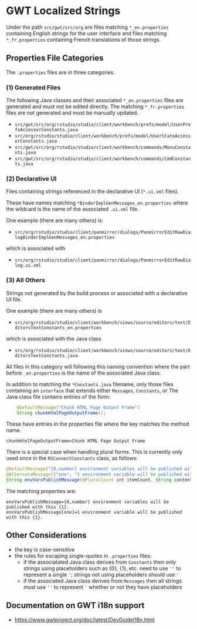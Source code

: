 # GWT Localized Strings

Under the path `src/gwt/src/org` are files matching `*_en.properties` containing English strings
for the user interface and files matching `*_fr.properties` containing French translations of
those strings.

## Properties File Categories

The `.properties` files are in three categories.

### (1) Generated Files

The following Java classes and their associated `*_en.properties` files are generated and must
not be edited directly. The matching `*_fr.properties` files are not generated and must be
manually updated.

- `src/gwt/src/org/rstudio/studio/client/workbench/prefs/model/UserPrefsAccessorConstants.java`
- `src/org/rstudio/studio/client/workbench/prefs/model/UserStateAccessorConstants.java`
- `src/gwt/src/org/rstudio/studio/client/workbench/commands/MenuConstants.java`
- `src/gwt/src/org/rstudio/studio/client/workbench/commands/CmdConstants.java`

### (2) Declarative UI

Files containing strings referenced in the declarative UI (`*.ui.xml` files).

These have names matching `*BinderImplGenMessages_en.properties` where the wildcard is the name
of the associated `.ui.xml` file.

One example (there are many others) is:

- `src/org/rstudio/studio/client/panmirror/dialogs/PanmirrorEditRawDialogBinderImplGenMessages_en.properties`

which is associated with

- `src/org/rstudio/studio/client/panmirror/dialogs/PanmirrorEditRawDialog.ui.xml`

### (3) All Others

Strings not generated by the build process or associated with a declarative UI file.

One example (there are many others) is

- `src/org/rstudio/studio/client/workbench/views/source/editors/text/EditorsTextConstants_en.properties`

which is associated with the Java class

- `src/org/rstudio/studio/client/workbench/views/source/editors/text/EditorsTextConstants.java`

All files in this category will following this naming convention where the part before `_en.properties`
is the name of the associated Java class.

In addition to matching the `*Constants.java` filename, only those files containing an 
`interface` that extends either `Messages`, `Constants`, or 
The Java class file contains entries of the form:

```java
    @DefaultMessage("Chunk HTML Page Output Frame")
    String chunkHtmlPageOutputFrame();
```

These have entries in the properties file where the key matches the method name.

```properties
chunkHtmlPageOutputFrame=Chunk HTML Page Output Frame
```

There is a special case when handling plural forms. This is currently only used once in the
`RSConnectConstants` class, as follows:

```java
@DefaultMessage("{0,number} environment variables will be published with this {1}.")
@AlternateMessage({"one", "1 environment variable will be published with this {1}."})
String envVarsPublishMessage(@PluralCount int itemCount, String contentType);
```

The matching properties are:

```properties
envVarsPublishMessage={0,number} environment variables will be published with this {1}.
envVarsPublishMessage[one]=1 environment variable will be published with this {1}.
```

## Other Considerations

- the key is case-sensitive
- the rules for escaping single-quotes in `.properties` files:
    - if the associatated Java class derives from `Constants` then only strings using placeholders
      such as {0}, {1}, etc. need to use `''` to represent a single `'`; strings not using 
      placeholders should use `'`
    - if the associated Java class derives from `Messages` then all strings must use `''` to 
      represent `'` whether or not they have placeholders

## Documentation on GWT i18n support

- https://www.gwtproject.org/doc/latest/DevGuideI18n.html

